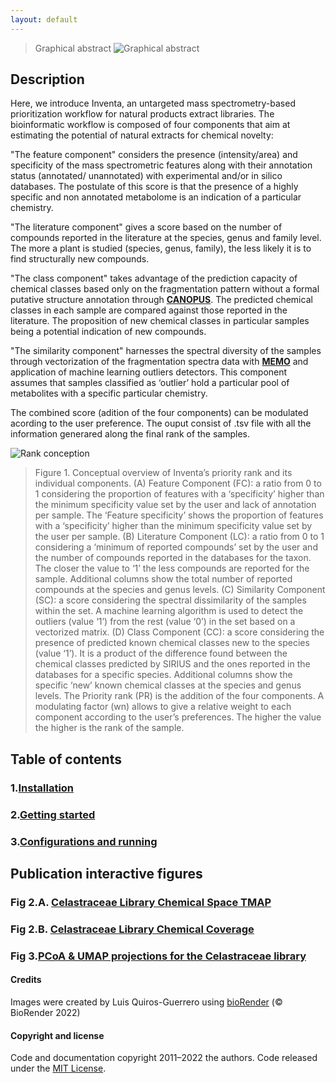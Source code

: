 ```yaml
---
layout: default
---
```

>  Graphical abstract
![Graphical abstract](/assets/img/graphical_abstract.png)


## Description 

Here, we introduce Inventa, an untargeted mass spectrometry-based prioritization workflow for natural products extract libraries. The bioinformatic workflow is composed of four components that aim at estimating the potential of natural extracts for chemical novelty: 

"The feature component" considers the presence (intensity/area) and specificity of the mass spectrometric features along with their annotation status (annotated/ unannotated) with experimental and/or in silico databases. The postulate of this score is that the presence of a highly specific and non annotated metabolome is an indication of a particular chemistry. 

"The literature component" gives a score based on the number of compounds reported in the literature at the species, genus and family level. The more a plant is studied  (species, genus, family), the less likely it is to find structurally new compounds. 

"The class component" takes advantage of the prediction capacity of chemical classes based only on the fragmentation pattern without a formal putative structure annotation through [**CANOPUS**](). The predicted chemical classes in each sample are compared against those reported in the literature. The proposition of new chemical classes in particular samples being a potential indication  of new compounds. 

"The similarity component" harnesses the spectral diversity of the samples through vectorization of the fragmentation spectra data with [**MEMO**](https://doi.org/10.3389/fbinf.2022.842964) and application of machine learning outliers detectors. This component assumes that samples classified as ‘outlier’ hold a particular pool of metabolites  with a specific particular chemistry.

The combined score (adition of the four components) can be modulated acording to the user preference. The ouput consist of .tsv file with all the information generared along the final rank of the samples.

![Rank conception](/assets/img/Detailed_priority_rank.png)
>Figure 1. Conceptual overview of Inventa’s priority rank and its individual components. (A) Feature Component (FC): a ratio from 0 to 1 considering the proportion of features with a ‘specificity’ higher than the minimum specificity value set by the user and lack of annotation per sample. The ‘Feature specificity’ shows the proportion of features with a ‘specificity’ higher than the minimum specificity value set by the user per sample. (B) Literature Component (LC): a ratio from 0 to 1 considering a ‘minimum of reported compounds’ set by the user and the number of compounds reported in the databases for the taxon. The closer the value to ‘1’ the less compounds are reported for the sample. Additional columns show the total number of reported compounds at the species and genus levels. (C) Similarity Component (SC): a score considering the spectral dissimilarity of the samples within the set. A machine learning algorithm is used to detect the outliers (value ‘1’) from the rest (value ‘0’) in the set based on a vectorized matrix. (D) Class Component (CC): a score considering the presence of predicted known chemical classes new to the species (value ‘1’). It is a product of the difference found between the chemical classes predicted by SIRIUS and the ones reported in the databases for a specific species. Additional columns show the specific ‘new’ known chemical classes at the species and genus levels. The Priority rank (PR) is the addition of the four components. A modulating factor (wn) allows to give a relative weight to each component according to the user’s preferences. The higher the value the higher is the rank of the sample. 
> 


<!-- toc -->

## Table of contents

### 1.[**Installation**](installation.md) 

### 2.[**Getting started**](getting-started.md) 

### 3.[**Configurations and running**](configuration-options.md)

<!-- tocstop -->

<!-- toc -->

##
##
## Publication interactive figures

### Fig 2.A. [**Celastraceae Library Chemical Space TMAP**](/assets/img/Celastraceae_annotation_vs_lotusdnp_tmap.html)
### Fig 2.B. [**Celastraceae Library Chemical Coverage**](/assets/img/Chemical_class_Celastraceae.html)  

### Fig 3.[**PCoA & UMAP projections for the Celastraceae library**](/assets/img/PCoA_UMAP_2D.html)

<!-- tocstop -->

#### Credits
Images were created by Luis Quiros-Guerrero using [bioRender](https://biorender.com/) (© BioRender 2022)

#### Copyright and license

Code and documentation copyright 2011–2022 the authors. Code released under the [MIT License](https://github.com/luigiquiros/inventa/blob/main/LICENSE).
